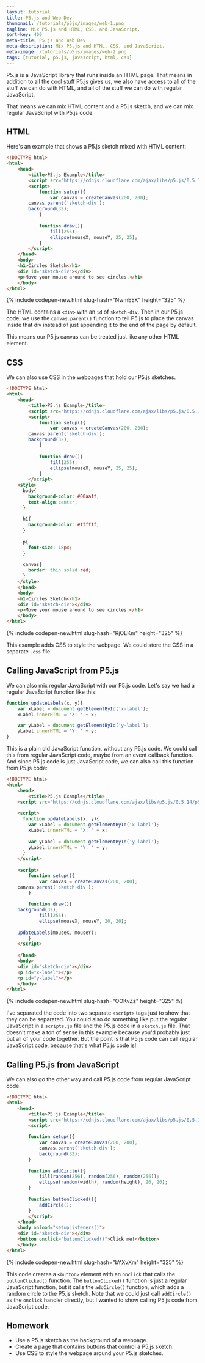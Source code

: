 ```yaml
---
layout: tutorial
title: P5.js and Web Dev
thumbnail: /tutorials/p5js/images/web-1.png
tagline: Mix P5.js and HTML, CSS, and JavaScript.
sort-key: 400
meta-title: P5.js and Web Dev
meta-description: Mix P5.js and HTML, CSS, and JavaScript.
meta-image: /tutorials/p5js/images/web-2.png
tags: [tutorial, p5.js, javascript, html, css]
---
```


P5.js is a JavaScript library that runs inside an HTML page. That means in addition to all the cool stuff P5.js gives us, we also have access to all of the stuff we can do with HTML, and all of the stuff we can do with regular JavaScript.

That means we can mix HTML content and a P5.js sketch, and we can mix regular JavaScript with P5.js code.

## HTML

Here's an example that shows a P5.js sketch mixed with HTML content:

```html
<!DOCTYPE html>
<html>
	<head>
		<title>P5.js Example</title>
		<script src="https://cdnjs.cloudflare.com/ajax/libs/p5.js/0.5.14/p5.js"></script>
		<script>
			function setup(){
				var canvas = createCanvas(200, 200);
        canvas.parent('sketch-div');
        background(32);
			}
			
			function draw(){
				fill(255);
				ellipse(mouseX, mouseY, 25, 25);
			}
		</script>
	</head>
	<body>
    <h1>Circles Sketch</h1>
    <div id="sketch-div"></div>
    <p>Move your mouse around to see circles.</h1>
	</body>
</html>
```

{% include codepen-new.html slug-hash="NwmEEK" height="325" %}

The HTML contains a `<div>` with an `id` of `sketch-div`. Then in our P5.js code, we use the `canvas.parent()` function to tell P5.js to place the canvas inside that div instead of just appending it to the end of the page by default.

This means our P5.js canvas can be treated just like any other HTML element.

## CSS

We can also use CSS in the webpages that hold our P5.js sketches.

```html
<!DOCTYPE html>
<html>
	<head>
		<title>P5.js Example</title>
		<script src="https://cdnjs.cloudflare.com/ajax/libs/p5.js/0.5.14/p5.js"></script>
		<script>
			function setup(){
				var canvas = createCanvas(200, 200);
        canvas.parent('sketch-div');
        background(32);
			}
			
			function draw(){
				fill(255);
				ellipse(mouseX, mouseY, 25, 25);
			}
		</script>
    <style>
      body{
        background-color: #00aaff;
        text-align:center;
      }
      
      h1{
        background-color: #ffffff;
      }
      
      p{
        font-size: 18px;
      }
      
      canvas{
        border: thin solid red;
      }
    </style>
	</head>
	<body>
    <h1>Circles Sketch</h1>
    <div id="sketch-div"></div>
    <p>Move your mouse around to see circles.</h1>
	</body>
</html>
```

{% include codepen-new.html slug-hash="RjOEKm" height="325" %}

This example adds CSS to style the webpage. We could store the CSS in a separate `.css` file.

## Calling JavaScript from P5.js

We can also mix regular JavaScript with our P5.js code. Let's say we had a regular JavaScript function like this:

```javascript
function updateLabels(x, y){
	var xLabel = document.getElementById('x-label');
	xLabel.innerHTML = 'X: ' + x;

	var yLabel = document.getElementById('y-label');
	yLabel.innerHTML = 'Y: ' + y;
}
```

This is a plain old JavaScript function, without any P5.js code. We could call this from regular JavaScript code, maybe from an event callback function. And since P5.js code is just JavaScript code, we can also call this function from P5.js code:


```html
<!DOCTYPE html>
<html>
	<head>
		<title>P5.js Example</title>
    <script src="https://cdnjs.cloudflare.com/ajax/libs/p5.js/0.5.14/p5.js">         </script>
    
    <script>
      function updateLabels(x, y){
        var xLabel = document.getElementById('x-label');
        xLabel.innerHTML = 'X: ' + x;
        
        var yLabel = document.getElementById('y-label');
        yLabel.innerHTML = 'Y: ' + y;
      }
    </script>
		
	<script>
		function setup(){
			var canvas = createCanvas(200, 200);
	canvas.parent('sketch-div');
		}
		
		function draw(){
	background(32);
			fill(255);
			ellipse(mouseX, mouseY, 20, 20);
	
	updateLabels(mouseX, mouseY);
		}
	</script>
	
	</head>
	<body>
    <div id="sketch-div"></div>
    <p id="x-label"></p>
    <p id="y-label"></p>
	</body>
</html>
```

{% include codepen-new.html slug-hash="OOKvZz" height="325" %}

I've separated the code into two separate `<script>` tags just to show that they can be separated. You could also do something like put the regular JavaScript in a `scripts.js` file and the P5.js code in a `sketch.js` file. That doesn't make a ton of sense in this example because you'd probably just put all of your code together. But the point is that P5.js code can call regular JavaScript code, because that's what P5.js code is!

## Calling P5.js from JavaScript

We can also go the other way and call P5.js code from regular JavaScript code.

```html
<!DOCTYPE html>
<html>
	<head>
		<title>P5.js Example</title>
		<script src="https://cdnjs.cloudflare.com/ajax/libs/p5.js/0.5.14/p5.js"></script>
		<script>
      
		function setup(){
			var canvas = createCanvas(200, 200);
			canvas.parent('sketch-div');
			background(32);
		}
			
		function addCircle(){
        	fill(random(256), random(256), random(256));
        	ellipse(random(width), random(height), 20, 20); 
        }
      
        function buttonClicked(){
        	addCircle();
        }
		</script>
	</head>
	<body onload="setupListeners()">
    <div id="sketch-div"></div>
    <button onclick="buttonClicked()">Click me!</button>
	</body>
</html>
```

{% include codepen-new.html slug-hash="bYXvXm" height="325" %}

This code creates a `<button>` element with an `onclick` that calls the `buttonClicked()` function. The `buttonClicked()` function is just a regular JavaScript function, but it calls the `addCircle()` function, which adds a random circle to the P5.js sketch. Note that we could just call `addCircle()` as the `onclick` handler directly, but I wanted to show calling P5.js code from JavaScript code.

## Homework

- Use a P5.js sketch as the background of a webpage.
- Create a page that contains buttons that control a P5.js sketch.
- Use CSS to style the webpage around your P5.js sketches.